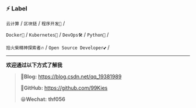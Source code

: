 ### ⚡ Label

 `云计算` / `区块链` / `程序开发🐶`  /

 `Docker🐋` / `Kubernetes🚢` / `DevOps🛠` / `Python🐍` /

 `拾火柴精神探索者🔥` / `Open Source Developer💕` /

---

**欢迎通过以下方式了解我**

> 🥇**Blog:** https://blog.csdn.net/qq_19381989
>
> 🥈**GitHub:** https://github.com/99Kies
>
> 😁**Wechat:** **thf056**



<!--
**99Kies/99Kies** is a ✨ _special_ ✨ repository because its `README.md` (this file) appears on your GitHub profile.

Here are some ideas to get you started:

- 🔭 I’m currently working on ...
- 🌱 I’m currently learning ...
- 👯 I’m looking to collaborate on ...
- 🤔 I’m looking for help with ...
- 💬 Ask me about ...
- 📫 How to reach me: ...
- 😄 Pronouns: ...
- ⚡ Fun fact: ...
-->
